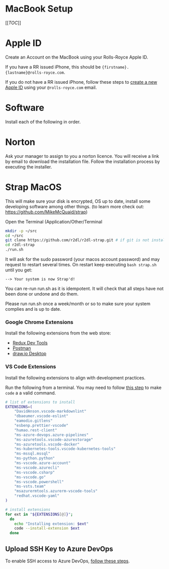 # MacBook Setup

[[_TOC_]]

# Apple ID

Create an Account on the MacBook using your Rolls-Royce Apple ID.

If you have a RR issued iPhone, this should be `{firstname}.{lastname}@rolls-royce.com`.

If you do not have a RR issued iPhone, follow these steps to [create a new Apple ID](https://support.apple.com/en-us/HT204316) using your `@rolls-royce.com` email.

# Software

Install each of the following in order.

# Norton

Ask your manager to assign to you a norton licence. You will receive a link by email to download the installation file. Follow the installation process by executing the installer.

# Strap MacOS

This will make sure your disk is encrypted, OS up to date, install some developing software among other things. (to learn more check out: https://github.com/MikeMcQuaid/strap)

Open the Terminal (Application/Other/Terminal
```bash
mkdir -p ~/src
cd ~/src
git clone https://github.com/r2dl/r2dl-strap.git # if git is not installed, it will ask. Run this line again if it is the case.
cd r2dl-strap
./run.sh
```
It will ask for the sudo password (your macos account password) and may request to restart several times. On restart keep executing `bash strap.sh` until you get: 
```
--> Your system is now Strap'd!
```

You can re-run run.sh as it is idempotent. It will check that all steps have not been done or undone and do them.

Please run run.sh once a week/month or so to make sure your system complies and is up to date.

### Google Chrome Extensions

Install the following extensions from the web store:

* [Redux Dev Tools](https://chrome.google.com/webstore/detail/redux-devtools/lmhkpmbekcpmknklioeibfkpmmfibljd?hl=en)
* [Postman](https://chrome.google.com/webstore/detail/postman/fhbjgbiflinjbdggehcddcbncdddomop?hl=en)
* [draw.io Desktop](https://chrome.google.com/webstore/detail/drawio-desktop/pebppomjfocnoigkeepgbmcifnnlndla?hl=en-GB)

### VS Code Extensions

Install the following extensions to align with development practices.

Run the following from a terminal. You may need to follow [this step](https://code.visualstudio.com/docs/setup/mac#_launching-from-the-command-line) to make `code` a a valid command.

```bash
# list of extensions to install
EXTENSIONS=(
    "DavidAnson.vscode-markdownlint"
    "dbaeumer.vscode-eslint"
    "eamodio.gitlens"
    "esbenp.prettier-vscode"
    "humao.rest-client"
    "ms-azure-devops.azure-pipelines"
    "ms-azuretools.vscode-azurestorage"
    "ms-azuretools.vscode-docker"
    "ms-kubernetes-tools.vscode-kubernetes-tools"
    "ms-mssql.mssql"
    "ms-python.python"
    "ms-vscode.azure-account"
    "ms-vscode.azurecli"
    "ms-vscode.csharp"
    "ms-vscode.go"
    "ms-vscode.powershell"
    "ms-vsts.team"
    "msazurermtools.azurerm-vscode-tools"
    "redhat.vscode-yaml"
)

# install extensions
for ext in "${EXTENSIONS[@]}";
  do
    echo "Installing extension: $ext"
    code --install-extension $ext
  done
```

## Upload SSH Key to Azure DevOps

To enable SSH access to Azure DevOps, [follow these steps](https://docs.microsoft.com/en-us/azure/devops/repos/git/use-ssh-keys-to-authenticate?view=azure-devops).

